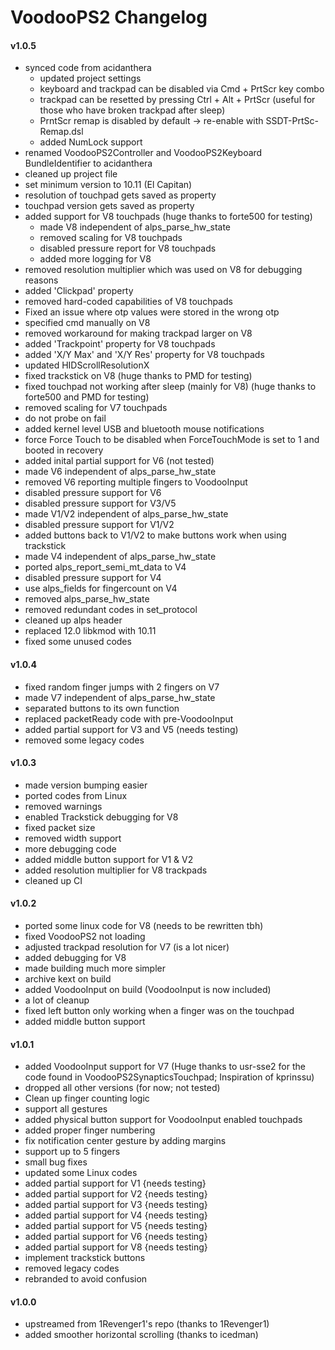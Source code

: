 VoodooPS2 Changelog
============================
#### v1.0.5
- synced code from acidanthera
    - updated project settings
    - keyboard and trackpad can be disabled via Cmd + PrtScr key combo
    - trackpad can be resetted by pressing Ctrl + Alt + PrtScr (useful for those who have broken trackpad after sleep)
    - PrntScr remap is disabled by default -> re-enable with SSDT-PrtSc-Remap.dsl
    - added NumLock support
- renamed VoodooPS2Controller and VoodooPS2Keyboard BundleIdentifier to acidanthera
- cleaned up project file
- set minimum version to 10.11 (El Capitan)
- resolution of touchpad gets saved as property
- touchpad version gets saved as property
- added support for V8 touchpads (huge thanks to forte500 for testing)
    - made V8 independent of alps_parse_hw_state
    - removed scaling for V8 touchpads
    - disabled pressure report for V8 touchpads
    - added more logging for V8
- removed resolution multiplier which was used on V8 for debugging reasons
- added 'Clickpad' property
- removed hard-coded capabilities of V8 touchpads
- Fixed an issue where otp values were stored in the wrong otp
- specified cmd manually on V8
- removed workaround for making trackpad larger on V8
- added 'Trackpoint' property for V8 touchpads
- added 'X/Y Max' and 'X/Y Res' property for V8 touchpads
- updated HIDScrollResolutionX
- fixed trackstick on V8 (huge thanks to PMD for testing)
- fixed touchpad not working after sleep (mainly for V8) (huge thanks to forte500 and PMD for testing)
- removed scaling for V7 touchpads
- do not probe on fail
- added kernel level USB and bluetooth mouse notifications
- force Force Touch to be disabled when ForceTouchMode is set to 1 and booted in recovery
- added inital partial support for V6 (not tested)
- made V6 independent of alps_parse_hw_state
- removed V6 reporting multiple fingers to VoodooInput
- disabled pressure support for V6
- disabled pressure support for V3/V5
- made V1/V2 independent of alps_parse_hw_state
- disabled pressure support for V1/V2
- added buttons back to V1/V2 to make buttons work when using trackstick
- made V4 independent of alps_parse_hw_state
- ported alps_report_semi_mt_data to V4
- disabled pressure support for V4
- use alps_fields for fingercount on V4
- removed alps_parse_hw_state
- removed redundant codes in set_protocol
- cleaned up alps header
- replaced 12.0 libkmod with 10.11
- fixed some unused codes

#### v1.0.4
- fixed random finger jumps with 2 fingers on V7
- made V7 independent of alps_parse_hw_state
- separated buttons to its own function
- replaced packetReady code with pre-VoodooInput
- added partial support for V3 and V5 (needs testing)
- removed some legacy codes

#### v1.0.3
- made version bumping easier
- ported codes from Linux
- removed warnings
- enabled Trackstick debugging for V8
- fixed packet size
- removed width support
- more debugging code
- added middle button support for V1 & V2
- added resolution multiplier for V8 trackpads
- cleaned up CI

#### v1.0.2
- ported some linux code for V8 (needs to be rewritten tbh)
- fixed VoodooPS2 not loading
- adjusted trackpad resolution for V7 (is a lot nicer)
- added debugging for V8
- made building much more simpler
- archive kext on build
- added VoodooInput on build (VoodooInput is now included)
- a lot of cleanup
- fixed left button only working when a finger was on the touchpad
- added middle button support

#### v1.0.1
- added VoodooInput support for V7 (Huge thanks to usr-sse2 for the code found in VoodooPS2SynapticsTouchpad; Inspiration of kprinssu)
- dropped all other versions (for now; not tested)
- Clean up finger counting logic
- support all gestures
- added physical button support for VoodooInput enabled touchpads
- added proper finger numbering
- fix notification center gesture by adding margins
- support up to 5 fingers
- small bug fixes
- updated some Linux codes
- added partial support for V1 {needs testing}
- added partial support for V2 {needs testing}
- added partial support for V3 {needs testing}
- added partial support for V4 {needs testing}
- added partial support for V5 {needs testing}
- added partial support for V6 {needs testing}
- added partial support for V8 {needs testing}
- implement trackstick buttons
- removed legacy codes
- rebranded to avoid confusion

#### v1.0.0
- upstreamed from 1Revenger1's repo (thanks to 1Revenger1)
- added smoother horizontal scrolling (thanks to icedman)
